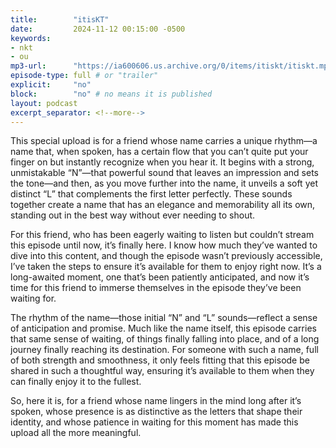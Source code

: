 ```yaml
---
title:        "itisKT"
date:         2024-11-12 00:15:00 -0500
keywords:
- nkt
- ou
mp3-url:      "https://ia600606.us.archive.org/0/items/itiskt/itiskt.mp4"
episode-type: full # or "trailer"
explicit:     "no"
block:        "no" # no means it is published
layout: podcast
excerpt_separator: <!--more-->
---
```

<!--more-->

This special upload is for a friend whose name carries a unique rhythm—a name that, when spoken, has a certain flow that you can’t quite put your finger on but instantly recognize when you hear it. It begins with a strong, unmistakable “N”—that powerful sound that leaves an impression and sets the tone—and then, as you move further into the name, it unveils a soft yet distinct “L” that complements the first letter perfectly. These sounds together create a name that has an elegance and memorability all its own, standing out in the best way without ever needing to shout.

For this friend, who has been eagerly waiting to listen but couldn’t stream this episode until now, it’s finally here. I know how much they’ve wanted to dive into this content, and though the episode wasn’t previously accessible, I’ve taken the steps to ensure it’s available for them to enjoy right now. It’s a long-awaited moment, one that’s been patiently anticipated, and now it’s time for this friend to immerse themselves in the episode they’ve been waiting for.

The rhythm of the name—those initial “N” and “L” sounds—reflect a sense of anticipation and promise. Much like the name itself, this episode carries that same sense of waiting, of things finally falling into place, and of a long journey finally reaching its destination. For someone with such a name, full of both strength and smoothness, it only feels fitting that this episode be shared in such a thoughtful way, ensuring it’s available to them when they can finally enjoy it to the fullest.

So, here it is, for a friend whose name lingers in the mind long after it’s spoken, whose presence is as distinctive as the letters that shape their identity, and whose patience in waiting for this moment has made this upload all the more meaningful.

